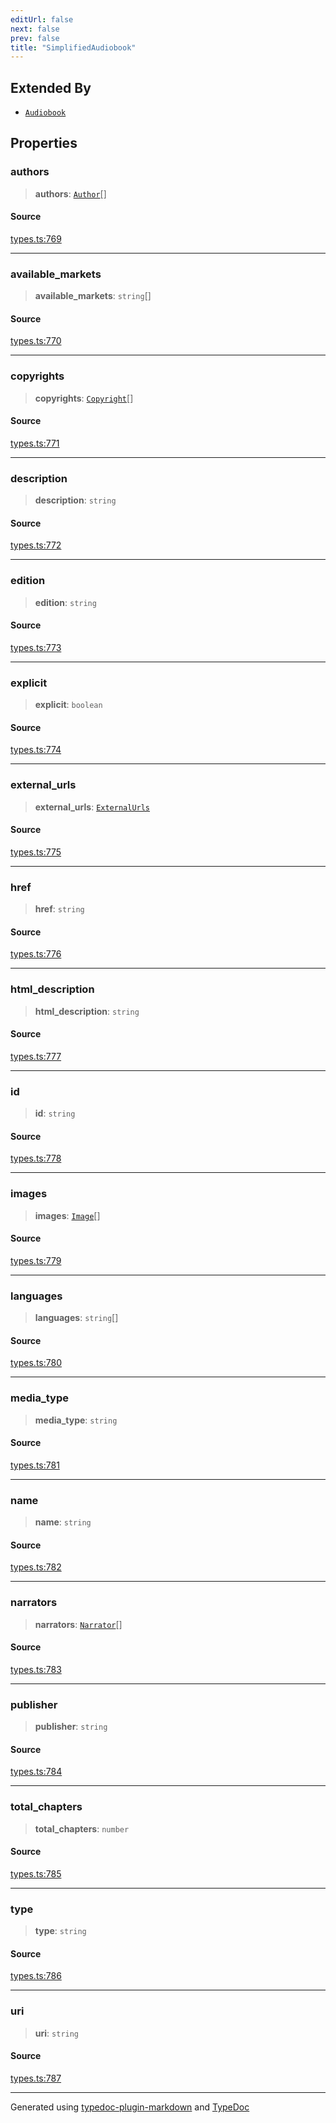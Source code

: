 ```yaml
---
editUrl: false
next: false
prev: false
title: "SimplifiedAudiobook"
---
```


## Extended By

- [`Audiobook`](/api/interfaces/audiobook/)

## Properties

### authors

> **authors**: [`Author`](/api/interfaces/author/)[]

#### Source

[types.ts:769](https://github.com/fostertheweb/spotify-web-sdk/blob/b2835c1/src/types.ts#L769)

***

### available\_markets

> **available\_markets**: `string`[]

#### Source

[types.ts:770](https://github.com/fostertheweb/spotify-web-sdk/blob/b2835c1/src/types.ts#L770)

***

### copyrights

> **copyrights**: [`Copyright`](/api/interfaces/copyright/)[]

#### Source

[types.ts:771](https://github.com/fostertheweb/spotify-web-sdk/blob/b2835c1/src/types.ts#L771)

***

### description

> **description**: `string`

#### Source

[types.ts:772](https://github.com/fostertheweb/spotify-web-sdk/blob/b2835c1/src/types.ts#L772)

***

### edition

> **edition**: `string`

#### Source

[types.ts:773](https://github.com/fostertheweb/spotify-web-sdk/blob/b2835c1/src/types.ts#L773)

***

### explicit

> **explicit**: `boolean`

#### Source

[types.ts:774](https://github.com/fostertheweb/spotify-web-sdk/blob/b2835c1/src/types.ts#L774)

***

### external\_urls

> **external\_urls**: [`ExternalUrls`](/api/interfaces/externalurls/)

#### Source

[types.ts:775](https://github.com/fostertheweb/spotify-web-sdk/blob/b2835c1/src/types.ts#L775)

***

### href

> **href**: `string`

#### Source

[types.ts:776](https://github.com/fostertheweb/spotify-web-sdk/blob/b2835c1/src/types.ts#L776)

***

### html\_description

> **html\_description**: `string`

#### Source

[types.ts:777](https://github.com/fostertheweb/spotify-web-sdk/blob/b2835c1/src/types.ts#L777)

***

### id

> **id**: `string`

#### Source

[types.ts:778](https://github.com/fostertheweb/spotify-web-sdk/blob/b2835c1/src/types.ts#L778)

***

### images

> **images**: [`Image`](/api/interfaces/image/)[]

#### Source

[types.ts:779](https://github.com/fostertheweb/spotify-web-sdk/blob/b2835c1/src/types.ts#L779)

***

### languages

> **languages**: `string`[]

#### Source

[types.ts:780](https://github.com/fostertheweb/spotify-web-sdk/blob/b2835c1/src/types.ts#L780)

***

### media\_type

> **media\_type**: `string`

#### Source

[types.ts:781](https://github.com/fostertheweb/spotify-web-sdk/blob/b2835c1/src/types.ts#L781)

***

### name

> **name**: `string`

#### Source

[types.ts:782](https://github.com/fostertheweb/spotify-web-sdk/blob/b2835c1/src/types.ts#L782)

***

### narrators

> **narrators**: [`Narrator`](/api/interfaces/narrator/)[]

#### Source

[types.ts:783](https://github.com/fostertheweb/spotify-web-sdk/blob/b2835c1/src/types.ts#L783)

***

### publisher

> **publisher**: `string`

#### Source

[types.ts:784](https://github.com/fostertheweb/spotify-web-sdk/blob/b2835c1/src/types.ts#L784)

***

### total\_chapters

> **total\_chapters**: `number`

#### Source

[types.ts:785](https://github.com/fostertheweb/spotify-web-sdk/blob/b2835c1/src/types.ts#L785)

***

### type

> **type**: `string`

#### Source

[types.ts:786](https://github.com/fostertheweb/spotify-web-sdk/blob/b2835c1/src/types.ts#L786)

***

### uri

> **uri**: `string`

#### Source

[types.ts:787](https://github.com/fostertheweb/spotify-web-sdk/blob/b2835c1/src/types.ts#L787)

***

Generated using [typedoc-plugin-markdown](https://www.npmjs.com/package/typedoc-plugin-markdown) and [TypeDoc](https://typedoc.org/)
